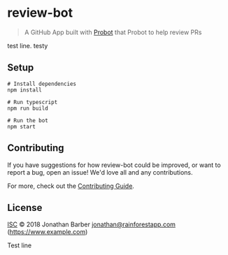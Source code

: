 # review-bot

> A GitHub App built with [Probot](https://github.com/probot/probot) that Probot to help review PRs

test line. testy

## Setup

```shasdasd
# Install dependencies
npm install

# Run typescript
npm run build

# Run the bot
npm start
```

## Contributing

If you have suggestions for how review-bot could be improved, or want to report a bug, open an issue! We'd love all and any contributions.

For more, check out the [Contributing Guide](CONTRIBUTING.md).

## License

[ISC](LICENSE) © 2018 Jonathan Barber <jonathan@rainforestapp.com> (https://www.example.com)

Test line
